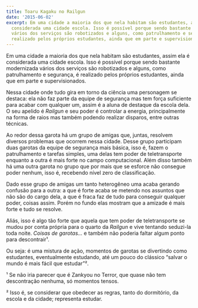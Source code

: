 ```yaml
---
title: Toaru Kagaku no Railgun
date: '2015-06-02'
excerpt: Em uma cidade a maioria dos que nela habitam são estudantes, assim ela é
  considerada uma cidade escola. Isso é possível porque sendo bastante modernizada
  vários dos serviços são robotizados e alguns, como patrulhamento e segurança, é
  realizado pelos próprios estudantes, ainda que em parte e supervisionados.
---
```




Em uma cidade a maioria dos que nela habitam são estudantes, assim ela é
considerada uma cidade escola. Isso é possível porque sendo bastante
modernizada vários dos serviços são robotizados e alguns, como
patrulhamento e segurança, é realizado pelos próprios estudantes, ainda
que em parte e supervisionados.

Nessa cidade onde tudo gira em torno da ciência uma personagem se
destaca: ela não faz parte da equipe de segurança mas tem força
suficiente para acabar com qualquer um, assim é a aluna de destaque da
escola dela. O seu apelido é *Railgun* e seu poder é controlar a
energia, principalmente na forma de raios mas também podendo realizar
disparos, entre outras técnicas.

Ao redor dessa garota há um grupo de amigas que, juntas, resolvem
diversos problemas que ocorrem nessa cidade. Desse grupo participam duas
garotas da equipe de segurança mais básica, isso é, fazem o
patrulhamento e tarefas simples, uma delas tem poder de teletransporte
enquanto a outra é mais forte no campo computacional. Além disso também
há uma outra garota no grupo que por mais que se esforce não consegue
poder nenhum, isso é, recebendo nível zero de classificação.

Dado esse grupo de amigas um tanto heterogêneo uma acaba gerando
confusão para a outra: a que é forte acaba se metendo nos assuntos que
não são do cargo dela, a que é fraca faz de tudo para conseguir qualquer
poder, coisas assim. Porém no fundo elas mostram que a amizade é mais
forte e tudo se resolve.

Aliás, isso é algo tão forte que aquela que tem poder de teletransporte
se mudou por conta própria para o quarto da *Railgun* e vive tentando
seduzi-la toda noite. *Coisas de garotas…* e também não poderia faltar
algum ponto para descontrair¹.

Ou seja: é uma mistura de ação, momentos de garotas se divertindo como
estudantes, eventualmente estudando, até um pouco do clássico “salvar o
mundo é mais fácil que estudar”².

<!-- more -->

¹ Se não iria parecer que é Zankyou no Terror, que quase não tem
descontração nenhuma, só momentos tensos.

² Isso é, se considerar que obedecer as regras, tanto do dormitório, da
escola e da cidade; representa estudar.


